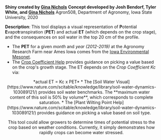 **Shiny created by [Gina Nichols](https://vanichols.netlify.app/)**
**Concept developed by Josh Bendorf, Tyler White, and [Gina Nichols](https://vanichols.netlify.app/)**
Agron508, Department of Agronomy, Iowa State University, 2020

**Description**:
This tool displays a visual representation of **P**otential **E**vapo**t**ranspiration (**PET**) and actual **ET** (which depends on the crop stage), and the consequences on soil water in the top 20 cm of the profile.

* The **PET** for a given *month* and *year (2012-2019)* at the Agronomy Research Farm near Ames Iowa comes from the [Iowa Environmental Mesonet](https://mesonet.agron.iastate.edu/agclimate/hist/dailyRequest.php). 
* The [Crop Coefficient Help](https://cropwatch.unl.edu/estimating-crop-evapotranspiration) provides guidance on picking a value based on the crop's growth stage. 
The ET depends on the *Crop Coefficient Kc* via:
<div align="center">*actual ET = Kc x PET*
* The [Soil Water Visual](https://www.nature.com/scitable/knowledge/library/soil-water-dynamics-103089121/) provides soil water benchmarks. The **maximum water content of this soil is 50% by volume**, which corresponds to complete saturation. 
* The [Plant Wilting Point Help](https://www.nature.com/scitable/knowledge/library/soil-water-dynamics-103089121/) provides guidance on picking a value based on soil type.


This tool could allow growers to determine times of potential stress to the crop based on weather conditions. Currently, it simply demonstrates how rapidly crops can become water stressed.

